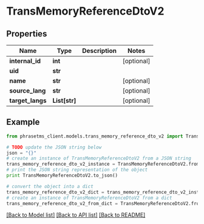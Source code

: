 # TransMemoryReferenceDtoV2

## Properties

| Name             | Type          | Description | Notes      |
| ---------------- | ------------- | ----------- | ---------- |
| **internal_id**  | **int**       |             | [optional] |
| **uid**          | **str**       |             |
| **name**         | **str**       |             | [optional] |
| **source_lang**  | **str**       |             | [optional] |
| **target_langs** | **List[str]** |             | [optional] |

## Example

```python
from phrasetms_client.models.trans_memory_reference_dto_v2 import TransMemoryReferenceDtoV2

# TODO update the JSON string below
json = "{}"
# create an instance of TransMemoryReferenceDtoV2 from a JSON string
trans_memory_reference_dto_v2_instance = TransMemoryReferenceDtoV2.from_json(json)
# print the JSON string representation of the object
print TransMemoryReferenceDtoV2.to_json()

# convert the object into a dict
trans_memory_reference_dto_v2_dict = trans_memory_reference_dto_v2_instance.to_dict()
# create an instance of TransMemoryReferenceDtoV2 from a dict
trans_memory_reference_dto_v2_from_dict = TransMemoryReferenceDtoV2.from_dict(trans_memory_reference_dto_v2_dict)
```

[[Back to Model list]](../README.md#documentation-for-models) [[Back to API list]](../README.md#documentation-for-api-endpoints) [[Back to README]](../README.md)
